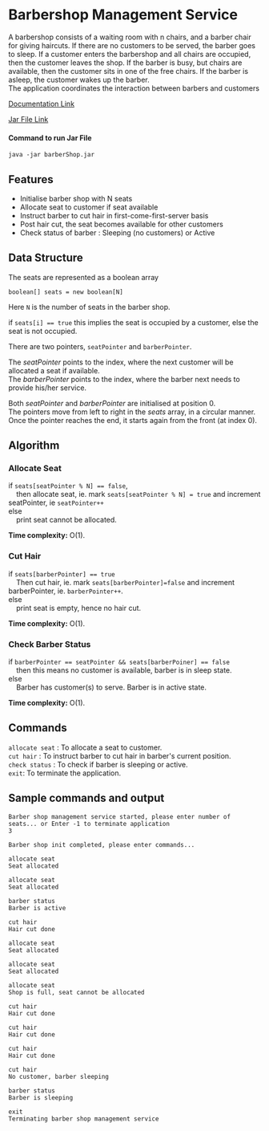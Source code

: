 # Barbershop Management Service

A barbershop consists of a waiting room with n chairs, and a barber chair for giving haircuts. If there are no customers to be served, the barber goes to sleep. If a customer enters the barbershop and all chairs are occupied, then the customer leaves the shop. If the barber is busy, but chairs are available, then the customer sits in one of the free chairs. If the barber is asleep, the customer wakes up the barber.  
The application coordinates the interaction between barbers and customers

[Documentation Link](https://docs.google.com/document/d/1A3F7NU3UjZPpfK9ws891XRsri9ssoMEMFHYZ0spsziI/edit?usp=sharing)

[Jar File Link](https://drive.google.com/file/d/1S4w-RfbqA554DKCGxCVdQwBCe8MEwaTT/view?usp=sharing)

#### Command to run Jar File
```
java -jar barberShop.jar
```

## Features
- Initialise barber shop with N seats
- Allocate seat to customer if seat available
- Instruct barber to cut hair in first-come-first-server basis
- Post hair cut, the seat becomes available for other customers
- Check status of barber : Sleeping (no customers) or Active

## Data Structure
The seats are represented as a boolean array
```
boolean[] seats = new boolean[N]
```

Here `N` is the number of seats in the barber shop.

if 	`seats[i] == true` this implies the seat is occupied by a customer, else the seat is not occupied.  

There are two pointers, `seatPointer` and `barberPointer`.

The *seatPointer* points to the index, where the next customer will be allocated a seat if available.  
The *barberPointer* points to the index, where the barber next needs to provide his/her service.  

Both *seatPointer* and *barberPointer* are initialised at position 0.  
The pointers move from left to right in the *seats* array, in a circular manner. Once the pointer reaches the end, it starts again from the front (at index 0).  

## Algorithm

### Allocate Seat
if `seats[seatPointer % N] == false`,   
&nbsp;&nbsp;&nbsp;&nbsp;then allocate seat, ie. mark `seats[seatPointer % N] = true` and increment seatPointer, ie `seatPointer++`  
else  
&nbsp;&nbsp;&nbsp;&nbsp;print seat cannot be allocated.  

**Time complexity:** O(1). 

### Cut Hair
if `seats[barberPointer] == true`  
&nbsp;&nbsp;&nbsp;&nbsp;Then cut hair, ie. mark `seats[barberPointer]=false` and increment barberPointer, ie. `barberPointer++`.   
else  
&nbsp;&nbsp;&nbsp;&nbsp;print seat is empty, hence no hair cut.  

**Time complexity:** O(1). 

### Check Barber Status
if `barberPointer == seatPointer && seats[barberPoiner] == false`  
&nbsp;&nbsp;&nbsp;&nbsp;then this means no customer is available, barber is in sleep state.    
else  
&nbsp;&nbsp;&nbsp;&nbsp;Barber has customer(s) to serve. Barber is in active state.  

**Time complexity:** O(1). 

## Commands
`allocate seat` : To allocate a seat to customer.   
`cut hair` : To instruct barber to cut hair in barber's current position.    
`check status` : To check if barber is sleeping or active.  
`exit`: To terminate the application.  

## Sample commands and output
```
Barber shop management service started, please enter number of seats... or Enter -1 to terminate application
3

Barber shop init completed, please enter commands...

allocate seat
Seat allocated

allocate seat
Seat allocated

barber status
Barber is active

cut hair
Hair cut done

allocate seat
Seat allocated

allocate seat
Seat allocated

allocate seat
Shop is full, seat cannot be allocated

cut hair
Hair cut done

cut hair
Hair cut done

cut hair
Hair cut done

cut hair
No customer, barber sleeping

barber status
Barber is sleeping

exit
Terminating barber shop management service
```
